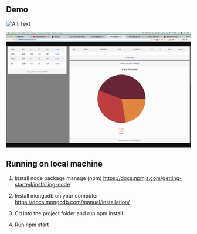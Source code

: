 ## Demo

![Alt Text](http://g.recordit.co/iEPKDc8gdd.gif)

![Alt text](./demo_1.png?raw=true "Title")

## Running on local machine 

1. Install node package manage (npm) https://docs.npmjs.com/getting-started/installing-node

2. Install mongodb on your computer https://docs.mongodb.com/manual/installation/

3. Cd into the project folder and run npm install 

4. Run npm start
